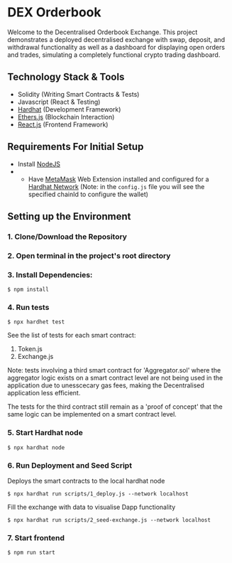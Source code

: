 # DEX Orderbook

Welcome to the Decentralised Orderbook Exchange. This project demonstrates a deployed decentralised exchange with swap, deposit, and withdrawal functionality as well as a dashboard for displaying open orders and trades, simulating a completely functional crypto trading dashboard.

## Technology Stack & Tools

- Solidity (Writing Smart Contracts & Tests)
- Javascript (React & Testing)
- [Hardhat](https://hardhat.org/) (Development Framework)
- [Ethers.js](https://docs.ethers.org/v5/) (Blockchain Interaction)
- [React.js](https://react.dev/) (Frontend Framework)




## Requirements For Initial Setup

- Install [NodeJS](https://nodejs.org/en/)
- - Have [MetaMask](https://metamask.io/) Web Extension installed and configured for a [Hardhat Network](https://docs.metamask.io/wallet/how-to/run-devnet/) (Note: in the `config.js` file you will see the specified chainId to configure the wallet)

## Setting up the Environment

### 1. Clone/Download the Repository

### 2. Open terminal in the project's root directory

### 3. Install Dependencies:
```
$ npm install
```
    
### 4. Run tests
```
$ npx hardhet test
```

See the list of tests for each smart contract:
  1. Token.js
  2. Exchange.js
     
Note: tests involving a third smart contract for 'Aggregator.sol' where the aggregator logic exists on a smart contract level are not being used in the application due to unesscecary gas fees, making the Decentralised application less efficient.

The tests for the third contract still remain as a 'proof of concept' that the same logic can be implemented on a smart contract level.

### 5. Start Hardhat node

```
$ npx hardhat node
```

### 6. Run Deployment and Seed Script

Deploys the smart contracts to the local hardhat node
```
$ npx hardhat run scripts/1_deploy.js --network localhost
```

Fill the exchange with data to visualise Dapp functionality
```
$ npx hardhat run scripts/2_seed-exchange.js --network localhost
```

### 7. Start frontend
```
$ npm run start
```

